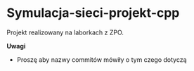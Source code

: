 # Symulacja-sieci-projekt-cpp
Projekt realizowany na laborkach z ZPO.

**Uwagi**
- Proszę aby nazwy commitów mówiły o tym czego dotyczą

